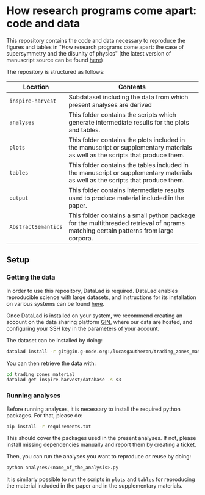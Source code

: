 # How research programs come apart: code and data

This repository contains the code and data necessary to reproduce the figures and tables in "How research programs come apart: the case of supersymmetry and the disunity of physics" (the latest version of manuscript source can be found [here](https://github.com/lucasgautheron/supersymmetry_trading_zone_paper))

The repository is structured as follows:

| **Location**        | **Contents**                                                                                                                    |
|---------------------|---------------------------------------------------------------------------------------------------------------------------------|
| ``inspire-harvest`` | Subdataset including the data from which present analyses are derived                                                           |
| ``analyses``        | This folder contains the scripts which generate intermediate results for the plots and tables.                                  |
| ``plots``           | This folder contains the plots included in the manuscript or supplementary materials as well as the scripts that produce them.  |
| ``tables``          | This folder contains the tables included in the manuscript or supplementary materials as well as the scripts that produce them. |
| ``output``          | This folder contains intermediate results used to produce material included in the paper.                                       |
| ``AbstractSemantics`` | This folder contains a small python package for the multithreaded retrieval of ngrams matching certain patterns from large corpora.                                       |

## Setup

### Getting the data

In order to use this repository, DataLad is required. DataLad enables reproducible science with large datasets, and instructions for its installation on various systems can be found [here](https://handbook.datalad.org/en/latest/intro/installation.html).

Once DataLad is installed on your system, we recommend creating an account on the data sharing platform [GIN](https://gin.g-node.org/), where our data are hosted, and configuring your SSH key in the parameters of your account.

The dataset can be installed by doing:

```bash
datalad install -r git@gin.g-node.org:/lucasgautheron/trading_zones_material.git
```

You can then retrieve the data with:

```bash
cd trading_zones_material
datalad get inspire-harvest/database -s s3
```

### Running analyses

Before running analyses, it is necessary to install the required python packages.
For that, please do:

```bash
pip install -r requirements.txt
```

This should cover the packages used in the present analyses. If not, please install missing dependencies manually and report them by creating a ticket.

Then, you can run the analyses you want to reproduce or reuse by doing:

```bash
python analyses/<name_of_the_analysis>.py
```

It is similarly possible to run the scripts in ``plots`` and ``tables`` for reproducing the material included in the paper and in the supplementary materials.

